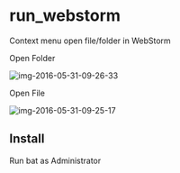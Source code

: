 # run_webstorm
Context menu open file/folder in WebStorm

Open Folder

![img-2016-05-31-09-26-33](https://cloud.githubusercontent.com/assets/558508/15665170/0161bf1c-2712-11e6-9780-45e326a95ea1.png)

Open File

![img-2016-05-31-09-25-17](https://cloud.githubusercontent.com/assets/558508/15665185/1f7c93b4-2712-11e6-8291-e4e942f5b226.png)

## Install
Run bat as Administrator
